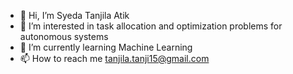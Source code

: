 - 👋 Hi, I’m Syeda Tanjila Atik
- 👀 I’m interested in task allocation and optimization problems for autonomous systems
- 🌱 I’m currently learning Machine Learning
- 📫 How to reach me tanjila.tanji15@gmail.com

